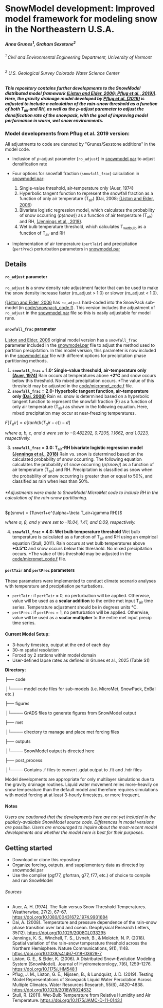 # SnowModel development: Improved model framework for modeling snow in the Northeastern U.S.A.

<!-- ![combined](https://user-images.githubusercontent.com/20308427/92159459-4a1c9380-ede2-11ea-8a07-99015fa9e4a9.jpg) -->

##### Anna Grunes<sup>1</sup>, Graham Sexstone<sup>2</sup>

###### <sup>1</sup> Civil and Environmental Engineering Department, University of Vermont

###### <sup>2</sup> U.S. Geological Survey Colorado Water Science Center

##### This repository contains further developments to the SnowModel distributed model framework [(Liston and Elder, 2006; ](https://journals.ametsoc.org/view/journals/hydr/7/6/jhm548_1.xml) [Pflug et al., 2019))](https://agupubs.onlinelibrary.wiley.com/doi/abs/10.1029/2018WR024632@10.1002/(ISSN)1944-7973.SNOWEX1). Here, the gravity drainage model developed by [Pflug et al. (2019)](https://github.com/jupflug/SnowModel/tree/master) is adjusted to include a calculation of the rain-snow threshold as a function of both T<sub>air</sub> and RH, as well as the $\rho$-adjust parameter to adjust the densification rate of the snowpack, with the goal of improving model performance in warm, wet snow environments. 


### Model developments from Pflug et al. 2019 version:
All adjustments to code are denoted by "Grunes/Sexstone additions" in the model code.
* Inclusion of $\rho$-adjust parameter (`ro_adjust`) in [snowmodel.par](relative_link) to adjust densification rate
* Four options for snowfall fraction (`snowfall_frac`) calculation in [snowmodel.par](relative_link): 
    1. Single-value threshold, air-temperature only (Auer, 1974)
    2. Hyperbolic tangent function to represent the snowfall fraction as a function of only air temperature (T<sub>air</sub>) (Dai, 2008; [(Liston and Elder, 2006](https://journals.ametsoc.org/view/journals/hydr/7/6/jhm548_1.xml))
    3. Bivariate logistic regression model, which calculates the probability of snow occurring (*p(snow)*) as a function of air temperature (T<sub>air</sub>) and RH, [(Jennings et al., 2018)](https://www.nature.com/articles/s41467-018-03629-7). 
    4. Wet bulb temperature threshold, which calculates T<sub>wetbulb</sub> as a function of T<sub>air</sub> and RH

* Implementation of air temperature (`pertTair`) and precipitation (`pertPrec`) perturbation parameters in [snowmodel.par](relative_link)


## Details
#### `ro_adjust` parameter
`ro_adjust` is a snow density rate adjustment factor that can be used to make the snow density increase faster (ro_adjust > 1.0) or slower (ro_adjust < 1.0).

[(Liston and Elder, 2006](https://journals.ametsoc.org/view/journals/hydr/7/6/jhm548_1.xml) has `ro_adjust` hard-coded into the SnowPack sub-model (in [code/snowpack_code.f](relative_link)). This version includes the adjustment of `ro_adjust` in the [snowmodel.par](relative_link) file so this is easily adjustable for model runs. 

#### `snowfall_frac` parameter
[Liston and Elder, 2006](https://journals.ametsoc.org/view/journals/hydr/7/6/jhm548_1.xml) original model version has a `snowfall_frac` parameter included in the [snowmodel.par](relative_link) file to adjust the method used to partition precipitation. In this model version, this parameter is now included in the [snowmodel.par](relative_link) file with different options for precipitation phase partitioning methods. 

1. **`snowfall_frac` = 1.0: Single-value threshold, air-temperature only [(Auer, 1974)](https://www.tandfonline.com/doi/abs/10.1080/00431672.1974.9931684)**
Rain occurs at temperatures above **+2&deg;C** and snow occurs below this threshold. No mixed precipitation occurs. 
    *The value of this threshold may be adjusted in the [code/micromet_code.f](relative_link) file. 
2. **`snowfall_frac` = 2.0: Hyperbolic tangent function, air-temperature only [(Dai, 2008)](https://agupubs.onlinelibrary.wiley.com/doi/full/10.1029/2008GL033295)**
Rain vs. snow is determined based on a hyperbolic tangent function to represent the snowfall fraction (F) as a function of only air temperature (T<sub>air</sub>) as shown in the following equation. Here, mixed precipitation may occur at near-freezing temperatures. 

$F[T_air] = a[tanh(b(T_air-c))-d]$ 

*where a, b, c, and d were set to −0.482292, 0.7205, 1.1662, and 1.0223, respectively.*

3. **`snowfall_frac` = 3.0: T<sub>air</sub>-RH bivariate logistic regression model [(Jennings et al., 2018)](https://www.nature.com/articles/s41467-018-03629-7)**
Rain vs. snow is determined based on the calculated probability of snow occurring. The following equation calculates the probability of snow occurring (*p(snow)*) as a function of air temperature (T<sub>air</sub>) and RH. Precipitation is classified as snow when the probability of snow occurring is greater than or equal to 50%, and classified as rain when less than 50%. 


###### **Adjustments were made to SnowModel MicroMet code to include RH in the calculation of the rain-snow partitioning.*

$p(snow) = {1\over1+e^(\alpha+\beta T_air+\gamma RH)}$

*where α, β, and γ were set to -10.04, 1.41, and 0.09, respectively.*


4. **`snowfall_frac` = 4.0: Wet bulb temperature threshold**
Wet bulb temperature is calculated as a function of T<sub>air</sub> and RH using an empirical equation (Stull, 2011). Rain occurs at wet bulb temperatures above **+0.5&deg;C** and snow occurs below this threshold. No mixed precipitation occurs. 
    *The value of this threshold may be adjusted in the [code/micromet_code.f](relative_link) file. 

#### `pertTair` and `pertPrec` parameters
These parameters were implemented to conduct climate scenario analyses with temperature and preciptiation perturbations. 
* `pertTair` : if `pertTair` = 0, no perturbation will be applied. Otherwise, value will be used as a **scalar addition** to the entire met input T<sub>air</sub> time series. Temperature adjustment should be in degrees units &deg;C. 
* `pertPrec` : if `pertPrec` = 1, no perturbation will be applied. Otherwise, value will be used as a **scalar multiplier** to the entire met input precip time series. 



#### Current Model Setup:
* 3-hourly timestep, output at the end of each day
* 30-m spatial resolution
* Forced by 2 stations within model domain
* User-defined lapse rates as defined in Grunes et al., 2025 (Table S1)

**Directory:**

├── code

│└──── model code files for sub-models (i.e. MicroMet, SnowPack, EnBal etc.)

├── figures

│└──── GrADS files to generate figures from SnowModel output

├── met

│└──── directory to manage and place met forcing files

├── outputs

│└──── SnowModel output is directed here 

├── post_process

│└────  Contains .f files to convert .gdat output to .flt and .hdr files 



Model developments are appropriate for only multilayer simulations due to the gravity drainage routines. Liquid water movement relies more-heavily on snow temperature than the default model and therefore requires simulations with model forcing at at least 3-hourly timesteps, or more frequent. 



#### Notes
*Users are cautioned that the developments here are not yet included in the publicly-available SnowModel source code. Differences in model versions are possible. Users are encouraged to inquire about the most-recent model developments and whether the model here is best for their purposes.*

## Getting started
* Download or clone this repository
* Organize forcing, outputs, and supplementary data as directed by snowmodel.par
* Use the compiler (pgf77, gfortran, g77, f77, etc.) of choice to compile and run SnowModel 

###### Sources
* Auer, A. H. (1974). The Rain versus Snow Threshold Temperatures. Weatherwise, 27(2), 67–67. https://doi.org/10.1080/00431672.1974.9931684
* Dai, A. (2008). Temperature and pressure dependence of the rain-snow phase transition over land and ocean. Geophysical Research Letters, 35(12). https://doi.org/10.1029/2008GL033295
* Jennings, K. S., Winchell, T. S., Livneh, B., & Molotch, N. P. (2018). Spatial variation of the rain–snow temperature threshold across the Northern Hemisphere. Nature Communications, 9(1), 1148. https://doi.org/10.1038/s41467-018-03629-7
* Liston, G. E., & Elder, K. (2006). A Distributed Snow-Evolution Modeling System (SnowModel). Journal of Hydrometeorology, 7(6), 1259–1276. https://doi.org/10.1175/JHM548.1
* Pflug, J. M., Liston, G. E., Nijssen, B., & Lundquist, J. D. (2019). Testing Model Representations of Snowpack Liquid Water Percolation Across Multiple Climates. Water Resources Research, 55(6), 4820–4838. https://doi.org/10.1029/2018WR024632
* Stull, R. (2011). Wet-Bulb Temperature from Relative Humidity and Air Temperature. https://doi.org/10.1175/JAMC-D-11-0143.1



